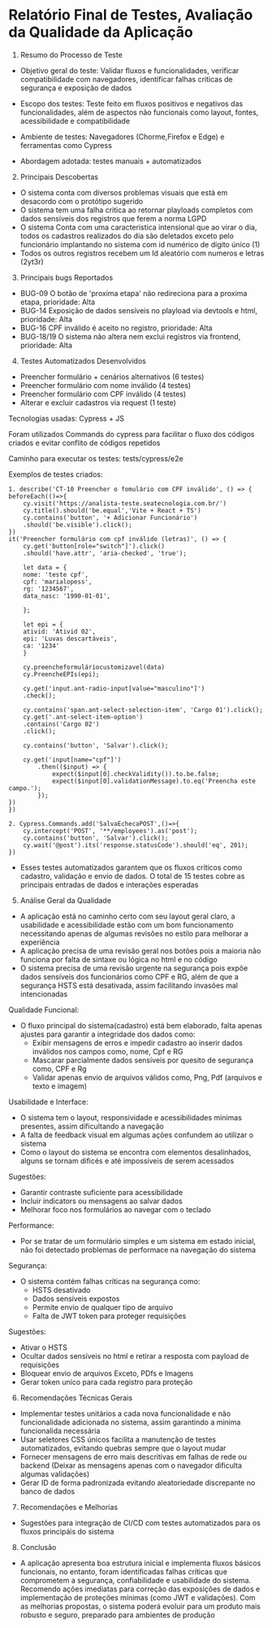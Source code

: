 # Relatório Final de Testes, Avaliação da Qualidade da Aplicação

1. Resumo do Processo de Teste

- Objetivo geral do teste: Validar fluxos e funcionalidades, verificar compatibilidade com navegadores, identificar falhas críticas de segurança e exposição de dados

- Escopo dos testes: Teste feito em fluxos positivos e negativos das funcionalidades, além de aspectos não funcionais como layout, fontes, acessibilidade e compatibilidade

- Ambiente de testes: Navegadores (Chorme,Firefox e Edge) e ferramentas como Cypress

- Abordagem adotada: testes manuais + automatizados

2. Principais Descobertas
- O sistema conta com diversos problemas visuais que está em desacordo com o protótipo sugerido
- O sistema tem uma falha critica ao retornar playloads completos com dados sensíveis dos registros que ferem a norma LGPD
- O sistema Conta com uma caracteristica intensional que ao virar o dia, todos os cadastros realizados do dia são deletados exceto pelo funcionário implantando no sistema com id numérico de dígito único (1)
- Todos os outros registros recebem um Id aleatório com numeros e letras (2yt3r)

3. Principais bugs Reportados
- BUG-09 O botão de 'proxima etapa' não redireciona para a proxima etapa, prioridade: Alta
- BUG-14 Exposição de dados sensíveis no playload via devtools e html, prioridade: Alta
- BUG-16 CPF inválido é aceito no registro, prioridade: Alta
- BUG-18/19 O sistema não altera nem exclui registros via frontend, prioridade: Alta

4. Testes Automatizados Desenvolvidos
- Preencher formulário + cenários alternativos (6 testes)
- Preencher formulário com nome inválido (4 testes)
- Preencher formulário com CPF inválido (4 testes)
- Alterar e excluir cadastros via request (1 teste)

Tecnologias usadas: Cypress + JS

Foram utilizados Commands do cypress para facilitar o fluxo dos códigos criados e evitar conflito de códigos repetidos

Caminho para executar os testes: tests/cypress/e2e

Exemplos de testes criados: 

    1. describe('CT-10 Preencher o fomulário com CPF inválido', () => {
    beforeEach(()=>{
        cy.visit('https://analista-teste.seatecnologia.com.br/')
        cy.title().should('be.equal','Vite + React + TS')
        cy.contains('button', '+ Adicionar Funcionário')
        .should('be.visible').click();
    })
    it('Preencher formulário com cpf inválido (letras)', () => {
        cy.get('button[role="switch"]').click()
        .should('have.attr', 'aria-checked', 'true');

        let data = {
        nome: 'teste cpf',
        cpf: 'marialopess',
        rg: '1234567',
        data_nasc: '1990-01-01',
        
        };

        let epi = {
        ativid: 'Ativid 02',
        epi: 'Luvas descartáveis',
        ca: '1234'
        }

        cy.preencheformuláriocustomizavel(data)
        cy.PreencheEPIs(epi);

        cy.get('input.ant-radio-input[value="masculino"]')
        .check();

        cy.contains('span.ant-select-selection-item', 'Cargo 01').click();
        cy.get('.ant-select-item-option')
        .contains('Cargo 02')
        .click();

        cy.contains('button', 'Salvar').click();

        cy.get('input[name="cpf"]')
            .then(($input) => {
                expect($input[0].checkValidity()).to.be.false;
                expect($input[0].validationMessage).to.eq('Preencha este campo.');
            });
    })
    })

    2. Cypress.Commands.add('SalvaEchecaPOST',()=>{
        cy.intercept('POST', '**/employees').as('post');
        cy.contains('button', 'Salvar').click();
        cy.wait('@post').its('response.statusCode').should('eq', 201);
    })

- Esses testes automatizados garantem que os fluxos críticos como cadastro, validação e envio de dados. O total de 15 testes cobre as principais entradas de dados e interações esperadas

5. Análise Geral da Qualidade
- A aplicação está no caminho certo com seu layout geral claro, a usabilidade e acessibilidade estão com um bom funcionamento necessitando apenas de algumas revisões no estilo para melhorar a experiência
- A aplicação precisa de uma revisão geral nos botões pois a maioria não funciona por falta de sintaxe ou lógica no html e no código
- O sistema precisa de uma revisão urgente na segurança pois expõe dados sensíveis dos funcionários como CPF e RG, além de que a segurança HSTS está desativada, assim facilitando invasões mal intencionadas

Qualidade Funcional:
- O fluxo principal do sistema(cadastro) está bem elaborado, falta apenas ajustes para garantir a integridade dos dados como:
    - Exibir mensagens de erros e impedir cadastro ao inserir dados inválidos nos campos como, nome, Cpf e RG
    - Mascarar parcialmente dados sensíveis por quesito de segurança como, CPF e Rg
    - Validar apenas envio de arquivos válidos como, Png, Pdf (arquivos e texto e imagem)

Usabilidade e Interface:
- O sistema tem o layout, responsividade e acessibilidades minimas presentes, assim dificultando a navegação
- A falta de feedback visual em algumas ações confundem ao utilizar o sistema
- Como o layout do sistema se encontra com elementos desalinhados, alguns se tornam dificés e até impossíveis de serem acessados

Sugestões:
- Garantir contraste suficiente para acessibilidade
- Incluir indicators ou mensagens ao salvar dados
- Melhorar foco nos formulários ao navegar com o teclado

Performance:
- Por se tratar de um formulário simples e um sistema em estado inicial, não foi detectado problemas de performace na navegação do sistema

Segurança:
- O sistema contém falhas críticas na segurança como:
    - HSTS desativado
    - Dados sensíveis expostos
    - Permite envio de qualquer tipo de arquivo
    - Falta de JWT token para proteger requisições

Sugestões:
- Ativar o HSTS
- Ocultar dados sensíveis no html e retirar a resposta com payload de requisições
- Bloquear envio de arquivos Exceto, PDfs e Imagens
- Gerar token uníco para cada registro para proteção

6. Recomendações Técnicas Gerais

- Implementar testes unitários a cada nova funcionalidade e não funcionalidade adicionada no sistema, assim garantindo a minima funcionalida necessária
- Usar seletores CSS únicos facilita a manutenção de testes automatizados, evitando quebras sempre que o layout mudar
- Fornecer mensagens de erro mais descritivas em falhas de rede ou backend (Deixar as mensagens apenas com o navegador dificulta algumas validações)
- Gerar ID de forma padronizada evitando aleatoriedade discrepante no banco de dados

7. Recomendações e Melhorias
- Sugestões para integração de CI/CD com testes automatizados para os fluxos principáis do sistema

8. Conclusão
- A aplicação apresenta boa estrutura inicial e implementa fluxos básicos funcionais, no entanto, foram identificadas falhas críticas que comprometem a segurança, confiabilidade e usabilidade do sistema. Recomendo ações imediatas para correção das exposições de dados e implementação de proteções mínimas (como JWT e validações). Com as melhorias propostas, o sistema poderá evoluir para um produto mais robusto e seguro, preparado para ambientes de produção

